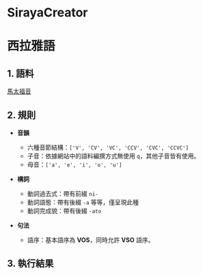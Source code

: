 # SirayaCreator

# 西拉雅語
## 1. 語料
[馬太福音](https://storage.googleapis.com/siraya/20230218/matt.html#0.0)

## 2. 規則
- **音韻**
	- 六種音節結構：`['V', 'CV', 'VC', 'CCV', 'CVC', 'CCVC']`
	- 子音：依據網站中的語料編撰方式無使用 `q`，其他子音皆有使用。
	- 母音：`['a', 'e', 'i', 'o', 'u']`

- **構詞**
	- 動詞過去式：帶有前綴 `ni-`
	- 動詞語態：帶有後綴 `-a` 等等，僅呈現此種
	- 動詞完成貌：帶有後綴 `-ato`

- **句法**
	- 語序：基本語序為 **VOS**，同時允許 **VSO** 語序。

## 3. 執行結果

